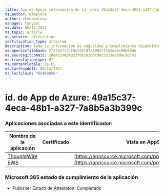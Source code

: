 ```yaml
---
title: App de Azure información de id. para 49a15c37-4eca-48b1-a327-7a8b5a3b399c
ms.author: elmalova
author: elenamalova
manager: tonybal
ms.date: 05/13/2022
ms.topic: article
ms.service: attestation
certification_type: attested
description: Toda la información de seguridad y cumplimiento disponible para 49a15c37-4eca-48b1-a327-7a8b5a3b399c.
ms.openlocfilehash: 2f278371fcf9c501fd7a999e7f562de6199b9be6
ms.sourcegitcommit: 28e4529834823fb61620dc9ac5b33eeddaca67a1
ms.translationtype: MT
ms.contentlocale: es-ES
ms.lasthandoff: 05/14/2022
ms.locfileid: "65409826"
---
```

# <a name="azure-app-id-49a15c37-4eca-48b1-a327-7a8b5a3b399c"></a>id. de App de Azure: 49a15c37-4eca-48b1-a327-7a8b5a3b399c


### <a name="apps-associated-with-this-id"></a>Aplicaciones asociadas a este identificador:
| **Nombre de la aplicación** | **Certificado** | **Vista en AppSource** |
|--------------|---------------|-----------------------|
| [ThoughtWire EWS](../forward/WA200003239.md) |  | [https://appsource.microsoft.com/product/office/WA200003239](https://appsource.microsoft.com/product/office/WA200003239) |

### <a name="microsoft-365-app-compliance-status"></a>Microsoft 365 estado de cumplimiento de la aplicación
- Publisher Estado de Attestaton: Completado
